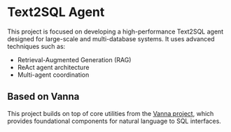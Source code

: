 # Text2SQL Agent

This project is focused on developing a high-performance Text2SQL agent designed for large-scale and multi-database systems. It uses advanced techniques such as:

- Retrieval-Augmented Generation (RAG)
- ReAct agent architecture
- Multi-agent coordination

## Based on Vanna

This project builds on top of core utilities from the [Vanna project](https://github.com/vanna-ai/vanna), which provides foundational components for natural language to SQL interfaces.
